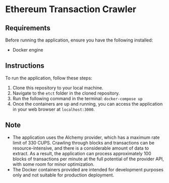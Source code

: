 # Ethereum Transaction Crawler

## Requirements
Before running the application, ensure you have the following installed:
- Docker engine

## Instructions
To run the application, follow these steps:
1. Clone this repository to your local machine.
2. Navigate to the `etct` folder in the cloned repository.
3. Run the following command in the terminal:
`docker-compose up`
4. Once the containers are up and running, you can access the application in your web browser at `localhost:3000`.

## Note
- The application uses the Alchemy provider, which has a maximum rate limit of 330 CUPS. Crawling through blocks and transactions can be resource-intensive, and there is a considerable amount of data to extract. As a result, the application can process approximately 100 blocks of transactions per minute at the full potential of the provider API, with some room for minor optimization.
- The Docker containers provided are intended for development purposes only and not suitable for production deployment.
